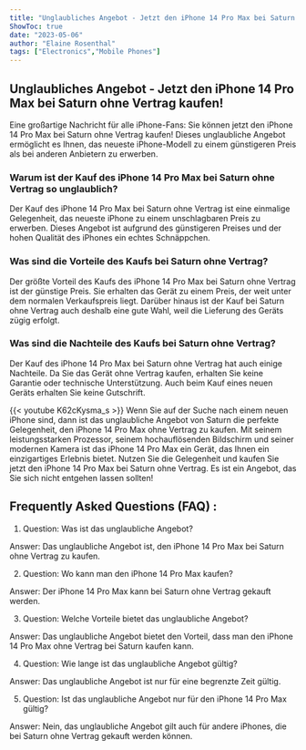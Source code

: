 ```yaml
---
title: "Unglaubliches Angebot - Jetzt den iPhone 14 Pro Max bei Saturn ohne Vertrag kaufen!"
ShowToc: true 
date: "2023-05-06"
author: "Elaine Rosenthal" 
tags: ["Electronics","Mobile Phones"]
---
```

## Unglaubliches Angebot - Jetzt den iPhone 14 Pro Max bei Saturn ohne Vertrag kaufen!

Eine großartige Nachricht für alle iPhone-Fans: Sie können jetzt den iPhone 14 Pro Max bei Saturn ohne Vertrag kaufen! Dieses unglaubliche Angebot ermöglicht es Ihnen, das neueste iPhone-Modell zu einem günstigeren Preis als bei anderen Anbietern zu erwerben.

### Warum ist der Kauf des iPhone 14 Pro Max bei Saturn ohne Vertrag so unglaublich?

Der Kauf des iPhone 14 Pro Max bei Saturn ohne Vertrag ist eine einmalige Gelegenheit, das neueste iPhone zu einem unschlagbaren Preis zu erwerben. Dieses Angebot ist aufgrund des günstigeren Preises und der hohen Qualität des iPhones ein echtes Schnäppchen.

### Was sind die Vorteile des Kaufs bei Saturn ohne Vertrag?

Der größte Vorteil des Kaufs des iPhone 14 Pro Max bei Saturn ohne Vertrag ist der günstige Preis. Sie erhalten das Gerät zu einem Preis, der weit unter dem normalen Verkaufspreis liegt. Darüber hinaus ist der Kauf bei Saturn ohne Vertrag auch deshalb eine gute Wahl, weil die Lieferung des Geräts zügig erfolgt.

### Was sind die Nachteile des Kaufs bei Saturn ohne Vertrag?

Der Kauf des iPhone 14 Pro Max bei Saturn ohne Vertrag hat auch einige Nachteile. Da Sie das Gerät ohne Vertrag kaufen, erhalten Sie keine Garantie oder technische Unterstützung. Auch beim Kauf eines neuen Geräts erhalten Sie keine Gutschrift.

{{< youtube K62cKysma_s >}} 
Wenn Sie auf der Suche nach einem neuen iPhone sind, dann ist das unglaubliche Angebot von Saturn die perfekte Gelegenheit, den iPhone 14 Pro Max ohne Vertrag zu kaufen. Mit seinem leistungsstarken Prozessor, seinem hochauflösenden Bildschirm und seiner modernen Kamera ist das iPhone 14 Pro Max ein Gerät, das Ihnen ein einzigartiges Erlebnis bietet. Nutzen Sie die Gelegenheit und kaufen Sie jetzt den iPhone 14 Pro Max bei Saturn ohne Vertrag. Es ist ein Angebot, das Sie sich nicht entgehen lassen sollten!

## Frequently Asked Questions (FAQ) :
1. Question: Was ist das unglaubliche Angebot?

Answer: Das unglaubliche Angebot ist, den iPhone 14 Pro Max bei Saturn ohne Vertrag zu kaufen.

2. Question: Wo kann man den iPhone 14 Pro Max kaufen?

Answer: Der iPhone 14 Pro Max kann bei Saturn ohne Vertrag gekauft werden.

3. Question: Welche Vorteile bietet das unglaubliche Angebot?

Answer: Das unglaubliche Angebot bietet den Vorteil, dass man den iPhone 14 Pro Max ohne Vertrag bei Saturn kaufen kann.

4. Question: Wie lange ist das unglaubliche Angebot gültig?

Answer: Das unglaubliche Angebot ist nur für eine begrenzte Zeit gültig.

5. Question: Ist das unglaubliche Angebot nur für den iPhone 14 Pro Max gültig?

Answer: Nein, das unglaubliche Angebot gilt auch für andere iPhones, die bei Saturn ohne Vertrag gekauft werden können.


